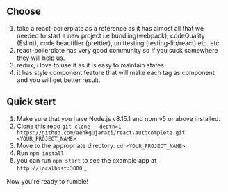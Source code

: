 ## Choose

1. take a react-boilerplate as a reference as it has almost all that we needed to start a new project i.e bundling(webpack), codeQuality (Eslint), code beautifier (prettier), unittesting (testing-lib/react) etc. etc.
2. react-boilerplate has very good community so if you suck somewhere they will help us.
3. redux, i love to use it as it is easy to maintain states.
4. it has style component feature that will make each tag as component and you will get better result.

## Quick start

1.  Make sure that you have Node.js v8.15.1 and npm v5 or above installed.
2.  Clone this repo `git clone --depth=1 https://github.com/aenkgujarati/react-autocomplete.git <YOUR_PROJECT_NAME>`
3.  Move to the appropriate directory: `cd <YOUR_PROJECT_NAME>`.<br />
4.  Run `npm install`
5.  you can run `npm start` to see the example app at `http://localhost:3000`.\_

Now you're ready to rumble!
